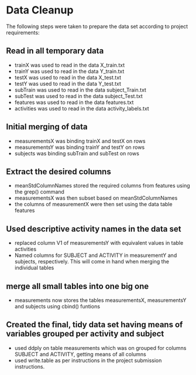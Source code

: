 # Data Cleanup

The following steps were taken to prepare the data set according to project requirements:

## Read in all temporary data
- trainX was used to read in the data X_train.txt
- trainY was used to read in the data Y_train.txt
- testX was used to read in the data X_test.txt
- testY was used to read in the data Y_test.txt
- subTrain was used to read in the data subject_Train.txt
- subTest was used to read in the data subject_Test.txt
- features was used to read in the data features.txt
- activities was used to read in the data activity_labels.txt

## Initial merging of data
- measurementsX was binding trainX and testX on rows
- measurementsY was binding trainY and testY on rows
- subjects was binding subTrain and subTest on rows

## Extract the desired columns 
- meanStdColumnNames stored the required columns from features using the grep()
  command
- measurementsX was then subset based on meanStdColumnNames
- the columns of measurementX were then set using the data table features

## Used descriptive activity names in the data set
- replaced column V1 of measurementsY with equivalent values in table
  activities
- Named columns for SUBJECT and ACTIVITY in measurementY and subjects,
  respectively. This will come in hand when merging the individual tables

## merge all small tables into one big one
- measurements now stores the tables measurementsX, measurementsY and subjects
  using cbind() funtions

## Created the final, tidy data set having means of variables grouped per activity and subject
- used ddply on table measurements which was on grouped for columns SUBJECT and
  ACTIVITY, getting means of all columns
- used write.table as per instructions in the project submission instructions.

